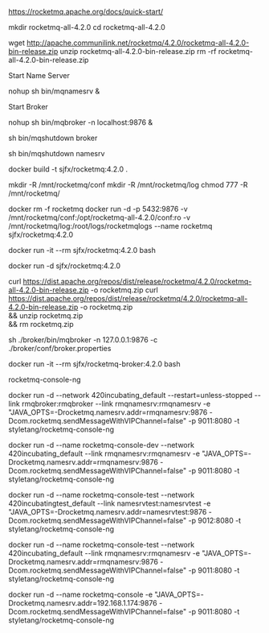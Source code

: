 
https://rocketmq.apache.org/docs/quick-start/

mkdir rocketmq-all-4.2.0
cd rocketmq-all-4.2.0

wget http://apache.communilink.net/rocketmq/4.2.0/rocketmq-all-4.2.0-bin-release.zip
unzip rocketmq-all-4.2.0-bin-release.zip
rm -rf rocketmq-all-4.2.0-bin-release.zip

Start Name Server

nohup sh bin/mqnamesrv &

Start Broker

nohup sh bin/mqbroker -n localhost:9876 &


sh bin/mqshutdown broker

sh bin/mqshutdown namesrv

docker build -t sjfx/rocketmq:4.2.0 . 

mkdir -R /mnt/rocketmq/conf
mkdir -R /mnt/rocketmq/log
chmod 777 -R /mnt/rocketmq/

docker rm -f rocketmq
docker run -d -p 5432:9876 -v /mnt/rocketmq/conf:/opt/rocketmq-all-4.2.0/conf:ro -v /mnt/rocketmq/log:/root/logs/rocketmqlogs --name rocketmq sjfx/rocketmq:4.2.0

docker run -it --rm sjfx/rocketmq:4.2.0 bash

docker run -d  sjfx/rocketmq:4.2.0

curl https://dist.apache.org/repos/dist/release/rocketmq/4.2.0/rocketmq-all-4.2.0-bin-release.zip -o rocketmq.zip
curl https://dist.apache.org/repos/dist/release/rocketmq/4.2.0/rocketmq-all-4.2.0-bin-release.zip -o rocketmq.zip \
          && unzip rocketmq.zip \
          && rm rocketmq.zip

sh ./broker/bin/mqbroker -n 127.0.0.1:9876 -c  ./broker/conf/broker.properties

docker run -it --rm sjfx/rocketmq-broker:4.2.0 bash

rocketmq-console-ng

docker run -d --network 420incubating_default --restart=unless-stopped --link rmqbroker:rmqbroker --link rmqnamesrv:rmqnamesrv  -e "JAVA_OPTS=-Drocketmq.namesrv.addr=rmqnamesrv:9876 -Dcom.rocketmq.sendMessageWithVIPChannel=false" -p 9011:8080 -t styletang/rocketmq-console-ng

docker run -d --name rocketmq-console-dev --network 420incubating_default --link rmqnamesrv:rmqnamesrv  -e "JAVA_OPTS=-Drocketmq.namesrv.addr=rmqnamesrv:9876 -Dcom.rocketmq.sendMessageWithVIPChannel=false" -p 9011:8080 -t styletang/rocketmq-console-ng

docker run -d --name rocketmq-console-test --network 420incubatingtest_default --link namesrvtest:namesrvtest  -e "JAVA_OPTS=-Drocketmq.namesrv.addr=namesrvtest:9876 -Dcom.rocketmq.sendMessageWithVIPChannel=false" -p 9012:8080 -t styletang/rocketmq-console-ng 

docker run -d --name rocketmq-console-test --network 420incubating_default --link rmqnamesrv:rmqnamesrv  -e "JAVA_OPTS=-Drocketmq.namesrv.addr=rmqnamesrv:9876 -Dcom.rocketmq.sendMessageWithVIPChannel=false" -p 9011:8080 -t styletang/rocketmq-console-ng


docker run -d --name rocketmq-console  -e "JAVA_OPTS=-Drocketmq.namesrv.addr=192.168.1.174:9876 -Dcom.rocketmq.sendMessageWithVIPChannel=false" -p 9011:8080 -t styletang/rocketmq-console-ng